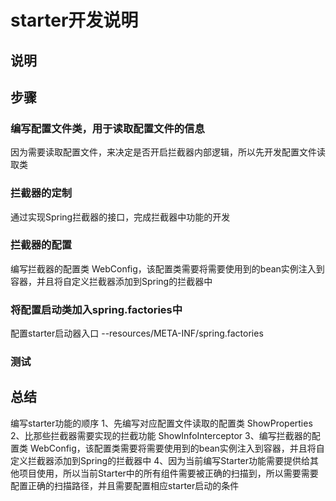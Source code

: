 # starter开发说明
## 说明

## 步骤
### 编写配置文件类，用于读取配置文件的信息
因为需要读取配置文件，来决定是否开启拦截器内部逻辑，所以先开发配置文件读取类

### 拦截器的定制
通过实现Spring拦截器的接口，完成拦截器中功能的开发

### 拦截器的配置
编写拦截器的配置类 WebConfig，该配置类需要将需要使用到的bean实例注入到容器，并且将自定义拦截器添加到Spring的拦截器中

### 将配置启动类加入spring.factories中
配置starter启动器入口 --resources/META-INF/spring.factories

### 测试

## 总结
编写starter功能的顺序
1、先编写对应配置文件读取的配置类 ShowProperties
2、比那些拦截器需要实现的拦截功能 ShowInfoInterceptor
3、编写拦截器的配置类 WebConfig，该配置类需要将需要使用到的bean实例注入到容器，并且将自定义拦截器添加到Spring的拦截器中
4、因为当前编写Starter功能需要提供给其他项目使用，所以当前Starter中的所有组件需要被正确的扫描到，所以需要需要配置正确的扫描路径，并且需要配置相应starter启动的条件
